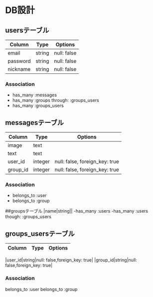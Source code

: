 # DB設計
## usersテーブル
|Column|Type|Options|
|------|----|-------|
|email|string|null: false|
|password|string|null: false|
|nickname|string|null: false|
### Association
- has_many :messages
- has_many :groups through: :groups_users
- has_many :groups_users

## messagesテーブル
|Column|Type|Options|
|------|----|-------|
|image|text||
|text|text||
|user_id|integer|null: false, foreign_key: true|
|group_id|integer|null: false, foreign_key: true|
### Association
- belongs_to :user
- belongs_to :group

##groupsテーブル
|name|string||
-has_many :users
-has_many :users though: :groups_users
## groups_usersテーブル
|Column|Type|Options|
|------|----|-------|

|user_id|string|null: false,foreign_key: true|
|group_id|string|null: false,foreign_key: true|
### Association
belongs_to :user
belongs_to :group


